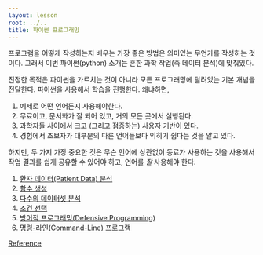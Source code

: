 ```yaml
---
layout: lesson
root: ../..
title: 파이썬 프로그래밍
---
```

프로그램을 어떻게 작성하는지 배우는 가장 좋은 방법은 의미있는 무언가를 작성하는 것이다. 그래서 이번 파이썬(python) 소개는 흔한 과학 작업(즉 데이터 분석)에 맞춰있다.

진정한 목적은 파이썬을 가르치는 것이 아니라 모든 프로그래밍에 달려있는 기본 개념을 전달한다. 파이썬을 사용해서 학습을 진행한다. 왜냐하면, 

    
1. 예제로 어떤 언어든지 사용해야한다.
2. 무료이고, 문서화가 잘 되어 있고, 거의 모든 곳에서 실행된다.
3. 과학자들 사이에서 크고 (그리고 점증하는) 사용자 기반이 있다.
4. 경험에서 초보자가 대부분의 다른 언어들보다 익히기 쉽다는 것을 알고 있다.

하지만, 두 가지 가장 중요한 것은 무슨 언어에 상관없이 동료가 사용하는 것을 사용해서 작업 결과를 쉽게 공유할 수 있어야 하고, 언어를 *잘* 사용해야 한다.


<div class="toc" markdown="1">

1.  [환자 데이터(Patient Data) 분석](01-numpy.html)
2.  [함수 생성](02-func.html)
3.  [다수의 데이터셋 분석](03-loop.html)
4.  [조건 선택](04-cond.html)
5.  [방어적 프로그래밍(Defensive Programming)](05-defensive.html)
6.  [명령-라인(Command-Line) 프로그램](06-cmdline.html)

[Reference](../ref/03-python.html)

</div>
